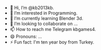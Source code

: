 - 👋 Hi, I’m @kb2013kb.
- 👀 I’m interested in Programming.
- 🌱 I’m currently learning Blender 3d.
- 💞️ I’m looking to collaborate on ...
- 📫 How to reach me Telegram kbgames4.
- 😄 Pronouns: ...
- ⚡ Fun fact: I'm ten year boy from Turkey.

<!---
kb2013kb/kb2013kb is a ✨ special ✨ repository because its `README.md` (this file) appears on your GitHub profile.
You can click the Preview link to take a look at your changes.
--->
